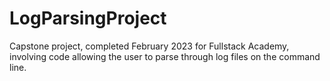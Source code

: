 # LogParsingProject
Capstone project, completed February 2023 for Fullstack Academy, involving code allowing the user to parse through log files on the command line.
